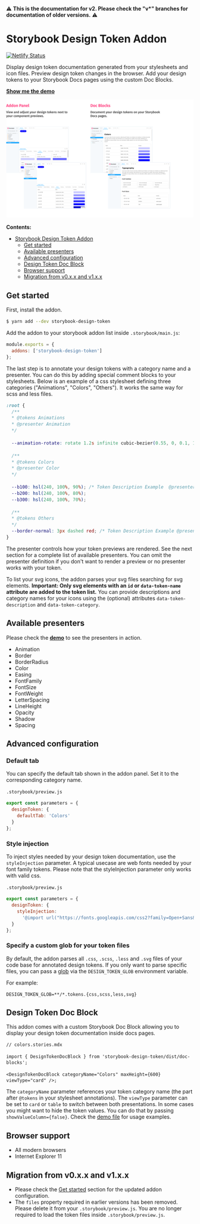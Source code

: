 ⚠️ **This is the documentation for v2. Please check the "v\*" branches for documentation of older versions.** ⚠️

# Storybook Design Token Addon

[![Netlify Status](https://api.netlify.com/api/v1/badges/de6a7567-7e09-4753-a3b9-5a058dc8f03f/deploy-status)](https://app.netlify.com/sites/storybook-design-token-v1/deploys)

Display design token documentation generated from your stylesheets and icon files. Preview design token changes in the browser. Add your design tokens to your Storybook Docs pages using the custom Doc Blocks.

**[Show me the demo](https://storybook-design-token-v1.netlify.app/?path=/story/components-button--button)**

![Teaser image](docs/teaser.png)

**Contents:**

- [Storybook Design Token Addon](#storybook-design-token-addon)
  - [Get started](#get-started)
  - [Available presenters](#available-presenters)
  - [Advanced configuration](#advanced-configuration)
  - [Design Token Doc Block](#design-token-doc-block)
  - [Browser support](#browser-support)
  - [Migration from v0.x.x and v1.x.x](#migration-from-v0xx-and-v1xx)

## Get started

First, install the addon.

```sh
$ yarn add --dev storybook-design-token
```

Add the addon to your storybook addon list inside `.storybook/main.js`:

```javascript
module.exports = {
  addons: ['storybook-design-token']
};
```

The last step is to annotate your design tokens with a category name and a presenter. You can do this by adding special comment blocks to your stylesheets. Below is an example of a css stylesheet defining three categories ("Animations", "Colors", "Others"). It works the same way for scss and less files.

```css
:root {
  /**
  * @tokens Animations
  * @presenter Animation
  */

  --animation-rotate: rotate 1.2s infinite cubic-bezier(0.55, 0, 0.1, 1);

  /**
  * @tokens Colors
  * @presenter Color
  */

  --b100: hsl(240, 100%, 90%); /* Token Description Example  @presenter Color */
  --b200: hsl(240, 100%, 80%);
  --b300: hsl(240, 100%, 70%);

  /**
  * @tokens Others
  */
  --border-normal: 3px dashed red; /* Token Description Example @presenter BorderRadius */
}
```

The presenter controls how your token previews are rendered. See the next section for a complete list of available presenters. You can omit the presenter definition if you don't want to render a preview or no presenter works with your token.

To list your svg icons, the addon parses your svg files searching for svg elements. **Important: Only svg elements with an `id` or `data-token-name` attribute are added to the token list.** You can provide descriptions and category names for your icons using the (optional) attributes `data-token-description` and `data-token-category`.

## Available presenters

Please check the **[demo](https://storybook-design-token-v1.netlify.app/?path=/story/components-button--button)** to see the presenters in action.

- Animation
- Border
- BorderRadius
- Color
- Easing
- FontFamily
- FontSize
- FontWeight
- LetterSpacing
- LineHeight
- Opacity
- Shadow
- Spacing

## Advanced configuration

### Default tab

You can specify the default tab shown in the addon panel. Set it to the corresponding category name.

`.storybook/preview.js`

```javascript
export const parameters = {
  designToken: {
    defaultTab: 'Colors'
  }
};
```

### Style injection

To inject styles needed by your design token documentation, use the `styleInjection` parameter. A typical usecase are web fonts needed by your font family tokens. Please note that the styleInjection parameter only works with valid css.

`.storybook/preview.js`

```javascript
export const parameters = {
  designToken: {
    styleInjection:
      '@import url("https://fonts.googleapis.com/css2?family=Open+Sans&display=swap");'
  }
};
```

### Specify a custom glob for your token files

By default, the addon parses all `.css`, `.scss`, `.less` and `.svg` files of your code base for annotated design tokens. If you only want to parse specific files, you can pass a [glob](https://github.com/isaacs/node-glob) via the `DESIGN_TOKEN_GLOB` environment variable.

For example:

```
DESIGN_TOKEN_GLOB=**/*.tokens.{css,scss,less,svg}
```

## Design Token Doc Block

This addon comes with a custom Storybook Doc Block allowing you to display your design token documentation inside docs pages.

```tsx
// colors.stories.mdx

import { DesignTokenDocBlock } from 'storybook-design-token/dist/doc-blocks';

<DesignTokenDocBlock categoryName="Colors" maxHeight={600} viewType="card" />;
```

The `categoryName` parameter references your token category name (the part after `@tokens` in your stylesheet annotations). The `viewType` parameter can be set to `card` or `table` to switch between both presentations. In some cases you might want to hide the token values. You can do that by passing `showValueColumn={false}`.
Check the [demo file](https://github.com/UX-and-I/storybook-design-token/blob/v1/demo/src/design-tokens/colors.stories.mdx) for usage examples.

## Browser support

- All modern browsers
- Internet Explorer 11

## Migration from v0.x.x and v1.x.x

- Please check the [Get started](#get-started) section for the updated addon configuration.
- The `files` property required in earlier versions has been removed. Please delete it from your `.storybook/preview.js`. You are no longer required to load the token files inside `.storybook/preview.js`.

